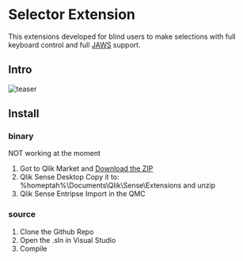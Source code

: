 # Selector Extension

This extensions developed for blind users to make selections with full
keyboard control and full [JAWS](http://www.freedomscientific.com/Products/Blindness/JAWS) support.

## Intro

![teaser](https://github.com/q2g/q2g-ext-selector/raw/master/docs/teaser.gif "Short teaser")

## Install

### binary

NOT working at the moment

1. Got to Qlik Market and [Download the ZIP](http://market.qlik.com/solutions/akquinet_extension_package)
2. Qlik Sense Desktop
   Copy it to: %homeptah%\Documents\Qlik\Sense\Extensions and unzip
3. Qlik Sense Entripse
   Import in the QMC

### source

1. Clone the Github Repo
2. Open the .sln in Visual Studio
3. Compile